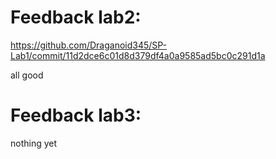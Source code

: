 # Feedback lab2: 
https://github.com/Draganoid345/SP-Lab1/commit/11d2dce6c01d8d379df4a0a9585ad5bc0c291d1a

all good

# Feedback lab3:
nothing yet
